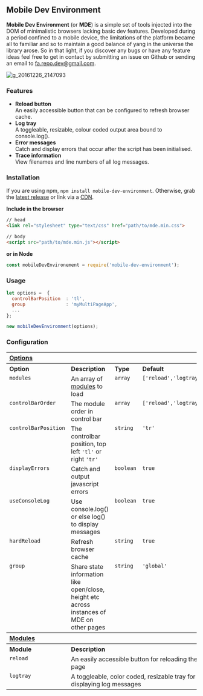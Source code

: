 ## Mobile Dev Environment

**Mobile Dev Environment** (or **MDE**) is a simple set of tools injected into the DOM of minimalistic browsers lacking basic dev features. Developed during a period confined to a mobile device, the limitations of the platform became all to familiar and so to maintain a good balance of yang in the universe the library arose. So in that light, if you discover any bugs or have any feature ideas feel free to get in contact by submitting an issue on Github or sending an email to fa.repo.dev@gmail.com.

![g_20161226_2147093](https://cloud.githubusercontent.com/assets/12685308/21486950/dc803590-cbb5-11e6-922e-78e4a59ad59c.gif)

### Features

- **Reload button** <br> An easily accessible button that can be configured to refresh browser cache.
- **Log tray**  <br> A toggleable, resizable, colour coded output area bound to console.log().
- **Error messages** <br/> Catch and display errors that occur after the script has been initialised.
- **Trace information** <br/> View filenames and line numbers of all log messages.

### Installation

If you are using npm, `npm install mobile-dev-environment`. Otherwise, grab the [latest release](https://github.com/fa-repo/mobile-dev-environment/releases) or link via a [CDN](https://unpkg.com/mobile-dev-environment/dist/).

**Include in the browser**
```html
// head
<link rel="stylesheet" type="text/css" href="path/to/mde.min.css">

// body
<script src="path/to/mde.min.js"></script>
```

**or in Node**

```javascript
const mobileDevEnvironement = require('mobile-dev-environment');
```

### Usage

```javascript
let options =  {
  controlBarPosition  : 'tl',
  group               : 'myMultiPageApp',
  ...
};

new mobileDevEnvironment(options);
```

### Configuration

<table>
  <tr>
    <th colspan="4" align="left" valign="top"><a href="#options" name="options">Options</a></th>
  </tr>
  <tr>
    <th align="left" valign="top">Option</th>
    <th align="left" valign="top">Description</th>
    <th align="left" valign="top">Type</th>
    <th align="left" valign="top">Default</th>
  </tr>
  <tr>
    <td valign="top"><code>modules</code></td>
    <td valign="top">An array of <a href="#modules" name="modules">modules</a> to load</td>
    <td valign="top"><code>array</code></td>
    <td valign="top"><code>['reload','logtray']</code></td>
  </tr>
  <tr>
    <td valign="top"><code>controlBarOrder</code></td>
    <td valign="top">The module order in control bar</td>
    <td valign="top"><code>array</code></td>
    <td valign="top"><code>['reload','logtray']</code></td>
  </tr>
  <tr>
    <td valign="top"><code>controlBarPosition</code></td>
    <td valign="top">The controlbar position, top left <code>'tl'</code> or right <code>'tr'</code></td>
    <td valign="top"><code>string</code></td>
    <td valign="top"><code>'tr'</code></td>
  </tr>
  <tr>
    <td valign="top"><code>displayErrors</code></td>
    <td valign="top">Catch and output javascript errors</td>
    <td valign="top"><code>boolean</code></td>
    <td valign="top"><code>true</code></td>
  </tr>
  <tr>
    <td valign="top"><code>useConsoleLog</code></td>
    <td valign="top">Use console.log() or else log() to display messages</td>
    <td valign="top"><code>boolean</code></td>
    <td valign="top"><code>true</code></td>
  </tr>
  <tr>
    <td valign="top"><code>hardReload</code></td>
    <td valign="top">Refresh browser cache</td>
    <td valign="top"><code>string</code></td>
    <td valign="top"><code>true</code></td>
  </tr>
  <tr>
    <td valign="top"><code>group</code></td>
    <td valign="top">Share state information like open/close, height etc across instances of MDE on other pages</td>
    <td valign="top"><code>string</code></td>
    <td valign="top"><code>'global'</code></td>
  </tr>
  <tr>
    <th colspan="4" align="left" valign="top"><a href="#modules" name="modules">Modules</a></th>
  </tr>
  <tr>
    <th colspan="1" align="left" valign="top">Module</th>
    <th colspan="3" align="left" valign="top">Description</th>
  </tr>
  <tr>
    <td colspan="1" valign="top"><code>reload</code></td>
    <td colspan="3" valign="top">An easily accessible button for reloading the page</td>
  </tr>
  <tr>
    <td colspan="1" valign="top"><code>logtray</code></td>
    <td colspan="3" valign="top">A toggleable, color coded, resizable tray for displaying log messages</td>
  </tr>
</table>